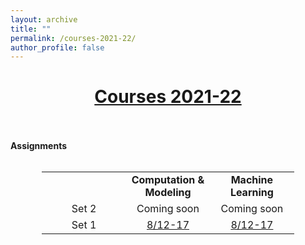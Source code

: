 ```yaml
---
layout: archive
title: ""
permalink: /courses-2021-22/
author_profile: false
---
```


# [<center>Courses 2021-22</center>](#top)

<div style="width:100%; max-width:800px; margin:auto"> 
    
<br><br><b>Assignments</b><br><br>

<center>
<table style="width:80%">
    <tr>
    <td width="33%"><center><b> </b></center></td>
    <td width="33%"><center><b>Computation & Modeling</b></center></td>
    <td width="33%"><center><b>Machine Learning</b></center></td>
  </tr>
    <tr>
    <td width="33%"><center>Set 2</center></td>
    <td width="33%"><center>Coming soon</center></td>
    <td width="33%"><center>Coming soon</center></td>
  </tr>
   <tr>
    <td width="33%"><center>Set 1</center></td>
    <td width="33%"><center><a class="body" href="https://www.overleaf.com/read/xtxcrqwdgkvt" target="_blank">8/12-17</a></center></td>
    <td width="33%"><center><a class="body" href="https://www.overleaf.com/read/ngtwymgrzzyd" target="_blank">8/12-17</a></center></td>
  </tr>
</table>
</center>

